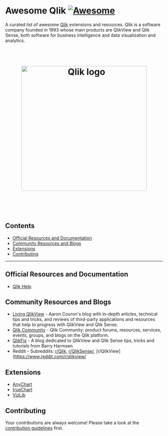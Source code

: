 # Awesome Qlik [![Awesome](https://awesome.re/badge.svg)](https://awesome.re)

A curated list of awesome [Qlik](https://qlik.com) extensions and resources. Qlik is a software company founded in 1993 whose main products are QlikView and Qlik Sense, both software for business intelligence and data visualization and analytics.

<h1 align="center" style="border-bottom: 0px;">
	<br>
	<img width="400" src="https://webapps.qlik.com/WarsawMarathon/qlik.jpg" alt="Qlik logo">
	<br>
  <br>
</h1>
<br>

## Contents

- [Official Resources and Documentation](#official-resources-and-documentation)
- [Community Resources and Blogs](#community-resources-and-blogs)
- [Extensions](#extensions)
- [Contributing](#contributing)

---

## Official Resources and Documentation

- [Qlik Help](https://help.qlik.com)

## Community Resources and Blogs

- [Living QlikView](http://livingqlikview.com/) - Aaron Couron's blog with in-depth articles, technical tips and tricks, and reviews of third-party applications and resources that help to progress with QlikView and Qlik Sense.
- [Qlik Community](https://community.qlik.com) - Qlik Community: product forums, resources, services, events, groups, and blogs on the Qlik platform.
- [QlikFix](http://www.qlikfix.com) - A blog dedicated to QlikView and Qlik Sense tips, tricks and tutorials from Barry Harmsen.
- Reddit - Subreddits: [r/Qlik](https://www.reddit.com/r/qlik/), [r/QlikSense/](https://www.reddit.com/r/qliksense/), [r/QlikView](https://www.reddit.com/r/qlikview/

## Extensions

- [AnyChart](https://qlik.anychart.com)
- [trueChart](https://www.truechart.com)
- [VizLib](https://www.vizlib.com)

## Contributing

Your contributions are always welcome! Please take a look at the [contribution guidelines](https://github.com/ambster-public/awesome-qlik/blob/master/CONTRIBUTING.md) first.
